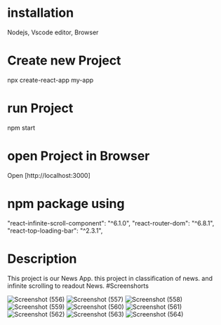 # installation
Nodejs, Vscode editor, Browser
# Create new Project
npx create-react-app my-app
# run Project
npm start
# open Project in Browser
Open [http://localhost:3000]
# npm package using
"react-infinite-scroll-component": "^6.1.0",
"react-router-dom": "^6.8.1",
"react-top-loading-bar": "^2.3.1",
# Description 
This project is our News App. this project in classification of news. and infinite scrolling to readout News.
#Screenshorts

![Screenshot (556)](https://user-images.githubusercontent.com/93989396/219716340-8fb6017a-ec07-4d2d-a1e3-2b00bb40c3e9.png)
![Screenshot (557)](https://user-images.githubusercontent.com/93989396/219716379-52b81182-e5dc-4e28-9e38-9eefbaca4585.png)
![Screenshot (558)](https://user-images.githubusercontent.com/93989396/219716421-6a83ec33-6c0e-4a31-91ed-bf0e582bfe20.png)
![Screenshot (559)](https://user-images.githubusercontent.com/93989396/219716431-88cc9501-4e06-4a7c-a0a8-0f00403a0b2b.png)
![Screenshot (560)](https://user-images.githubusercontent.com/93989396/219716436-d6745228-a789-4988-881e-ac8db2454d65.png)
![Screenshot (561)](https://user-images.githubusercontent.com/93989396/219716447-13f95933-b5e8-4acb-94b5-c72ab108d3b4.png)
![Screenshot (562)](https://user-images.githubusercontent.com/93989396/219716461-1ec8e966-4617-4598-b69b-2a9c1f2cd94d.png)
![Screenshot (563)](https://user-images.githubusercontent.com/93989396/219716469-f37b28b2-de65-43c8-9bd2-64cc6cad20e6.png)
![Screenshot (564)](https://user-images.githubusercontent.com/93989396/219716475-6e390faa-6214-4e40-aab9-43ccf0169e01.png)

